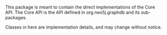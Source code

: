 This package is meant to contain the direct implementations of the Core API. The Core API is the API defined
in org.neo5j.graphdb and its sub-packages.

Classes in here are implementation details, and may change without notice.
